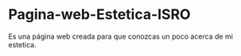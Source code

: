 # Pagina-web-Estetica-ISRO
Es una página web creada para que conozcas un poco acerca de mi estetica.
